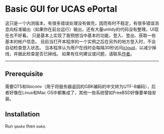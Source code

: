 # Basic GUI for UCAS ePortal

这只是一个内测版本，有很多错误处理没有做完，因而有时不稳定，有很多错误消息向标准输出（如果你在前台运行）输出，还有大量untidy的代码没有整理，UI现在也不好看。
只是基本上实现了我预想当中基本的功能，登入、登出、获取一些基本的帐户信息。
目前当打开本程序的一个实例之后在另外的地方登入时，不会自动检查登入状态。
当本程序认为用户在线时会每隔30秒访问[icloud](http://www.icloud.com)，以减少掉线，并据此检查是否已掉线。
如果有任何建议或问题，请联系[作者](mailto:gzstzsj@gmail.com)。

-------------------

## Prerequisite

需要QT5和libiconv（用于将服务器返回的GBK编码的中文转为UTF-8编码），后者好像在Linux和Mac OS中都集成了，其他一些系统譬如FreeBSD好像要单独安装。

## Installation

Run `qmake` then `make`.
